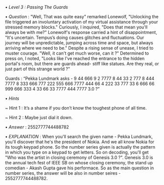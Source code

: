 • *Level 3 : Passing The Guards*

• *Question* : "Well, That was quite easy" remarked Lonewolf, "Unlocking the file triggered an involuntary activation of my virtual assistance through your stressed memory blocks." Curiously, I inquired, "Does that mean you'll always be with me?" Lonewolf's response carried a hint of disappointment, "It's uncertain. Tempus’s doing causes glitches and fluctuations. Our journey will be unpredictable, jumping across time and space, but always arriving where we need to be." Despite a rising sense of unease, I tried to muster courage. "Well, it can't get much worse, can it ?" Determined to press on, I noted, "Looks like I've reached the entrance to the hidden portal's room, but there are guards ahead- stiff like statues. Are they real, or just part of this strange world ?"

Guards : “Pekka Lundmark asks - 9 44 666 9 2 7777 8 44 33 2 777 8 444 7777 8 333 666 777 222 555 666 7777 444 66 4 222 33 777 33 6 666 66 999 666 333 4 33 66 33 7777 444 7777 3.0 ?”

• *Hints*

~ Hint 1 : It’s a shame if you don’t know the toughest phone of all time.

~ Hint 2 : Maybe just dial it down.

• *Answer* : 2552777744488782

• *EXPLANATION* : When you'll search the given name - Pekka Lundmark, you'll discover that he's the president of Nokia. And we all know Nokia for its tough keypad phone. So the number series given is actually the pattern in which you type on a keypad to get letters. So on decoding, you'll get "Who was the artist in closing ceremony of Genesis 3.0 ?". Genesis 3.0 is the annual tech fest of IEEE SB on whose closing ceremony, the stand up comedian - Akash Gupta gave his performace. So as the main question in number series, the answer will be also in number seires - 2552777744488782.

